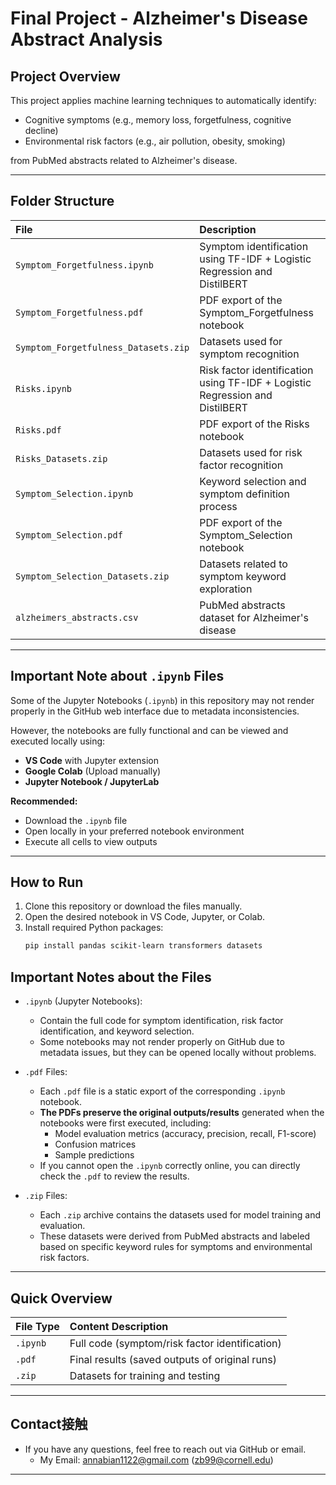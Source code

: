 # Final Project - Alzheimer's Disease Abstract Analysis

## Project Overview
This project applies machine learning techniques to automatically identify:
- Cognitive symptoms (e.g., memory loss, forgetfulness, cognitive decline)
- Environmental risk factors (e.g., air pollution, obesity, smoking)

from PubMed abstracts related to Alzheimer's disease.

---

## Folder Structure

| File | Description |
|:---|:---|
| `Symptom_Forgetfulness.ipynb` | Symptom identification using TF-IDF + Logistic Regression and DistilBERT |
| `Symptom_Forgetfulness.pdf` | PDF export of the Symptom_Forgetfulness notebook |
| `Symptom_Forgetfulness_Datasets.zip` | Datasets used for symptom recognition |
| `Risks.ipynb` | Risk factor identification using TF-IDF + Logistic Regression and DistilBERT |
| `Risks.pdf` | PDF export of the Risks notebook |
| `Risks_Datasets.zip` | Datasets used for risk factor recognition |
| `Symptom_Selection.ipynb` | Keyword selection and symptom definition process |
| `Symptom_Selection.pdf` | PDF export of the Symptom_Selection notebook |
| `Symptom_Selection_Datasets.zip` | Datasets related to symptom keyword exploration |
| `alzheimers_abstracts.csv` | PubMed abstracts dataset for Alzheimer's disease |

---

## Important Note about `.ipynb` Files

Some of the Jupyter Notebooks (`.ipynb`) in this repository may not render properly in the GitHub web interface due to metadata inconsistencies.

However, the notebooks are fully functional and can be viewed and executed locally using:
- **VS Code** with Jupyter extension
- **Google Colab** (Upload manually)
- **Jupyter Notebook / JupyterLab**

**Recommended:**
- Download the `.ipynb` file
- Open locally in your preferred notebook environment
- Execute all cells to view outputs

---

## How to Run

1. Clone this repository or download the files manually.
2. Open the desired notebook in VS Code, Jupyter, or Colab.
3. Install required Python packages:
   ```bash
   pip install pandas scikit-learn transformers datasets

## Important Notes about the Files

- `.ipynb` (Jupyter Notebooks): 
  - Contain the full code for symptom identification, risk factor identification, and keyword selection.
  - Some notebooks may not render properly on GitHub due to metadata issues, but they can be opened locally without problems.

- `.pdf` Files:
  - Each `.pdf` file is a static export of the corresponding `.ipynb` notebook.
  - **The PDFs preserve the original outputs/results** generated when the notebooks were first executed, including:
    - Model evaluation metrics (accuracy, precision, recall, F1-score)
    - Confusion matrices
    - Sample predictions
  - If you cannot open the `.ipynb` correctly online, you can directly check the `.pdf` to review the results.

- `.zip` Files:
  - Each `.zip` archive contains the datasets used for model training and evaluation.
  - These datasets were derived from PubMed abstracts and labeled based on specific keyword rules for symptoms and environmental risk factors.

---

## Quick Overview

| File Type | Content Description |
|:---|:---|
| `.ipynb` | Full code (symptom/risk factor identification) |
| `.pdf` | Final results (saved outputs of original runs) |
| `.zip` | Datasets for training and testing |

---

## Contact接触
- If you have any questions, feel free to reach out via GitHub or email.
  - My Email: annabian1122@gmail.com (zb99@cornell.edu)
---
